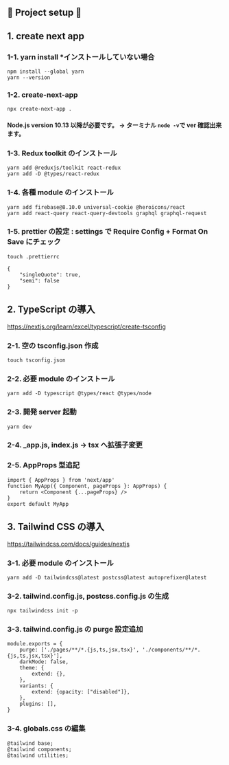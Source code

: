 ## 🌟 Project setup 🚀

## 1. create next app

### 1-1. yarn install \*インストールしていない場合

    npm install --global yarn
    yarn --version

### 1-2. create-next-app

    npx create-next-app .

#### Node.js version 10.13 以降が必要です。 -> ターミナル `node -v`で ver 確認出来ます。

### 1-3. Redux toolkit のインストール

    yarn add @reduxjs/toolkit react-redux
    yarn add -D @types/react-redux

### 1-4. 各種 module のインストール

    yarn add firebase@8.10.0 universal-cookie @heroicons/react
    yarn add react-query react-query-devtools graphql graphql-request

### 1-5. prettier の設定 : settings で Require Config + Format On Save にチェック

    touch .prettierrc

```
{
    "singleQuote": true,
    "semi": false
}
```

## 2. TypeScript の導入

https://nextjs.org/learn/excel/typescript/create-tsconfig

### 2-1. 空の tsconfig.json 作成

    touch tsconfig.json

### 2-2. 必要 module のインストール

    yarn add -D typescript @types/react @types/node

### 2-3. 開発 server 起動

    yarn dev

### 2-4. \_app.js, index.js -> tsx へ拡張子変更

### 2-5. AppProps 型追記

```
import { AppProps } from 'next/app'
function MyApp({ Component, pageProps }: AppProps) {
    return <Component {...pageProps} />
}
export default MyApp
```

## 3. Tailwind CSS の導入

https://tailwindcss.com/docs/guides/nextjs

### 3-1. 必要 module のインストール

    yarn add -D tailwindcss@latest postcss@latest autoprefixer@latest

### 3-2. tailwind.config.js, postcss.config.js の生成

    npx tailwindcss init -p

### 3-3. tailwind.config.js の purge 設定追加

```
module.exports = {
    purge: ['./pages/**/*.{js,ts,jsx,tsx}', './components/**/*.{js,ts,jsx,tsx}'],
    darkMode: false,
    theme: {
        extend: {},
    },
    variants: {
        extend: {opacity: ["disabled"]},
    },
    plugins: [],
}
```

### 3-4. globals.css の編集

```
@tailwind base;
@tailwind components;
@tailwind utilities;
```
